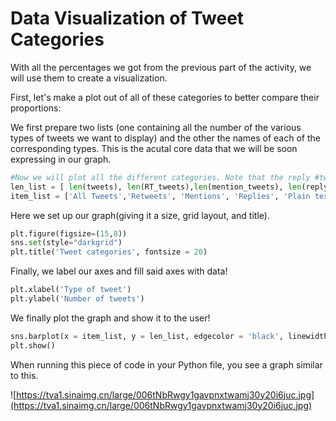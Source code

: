 # Data Visualization of Tweet Categories

With all the percentages we got from the previous part of the activity, we will use them to create a visualization.

First, let's make a plot out of all of these categories to better compare their proportions:

We  first prepare two lists (one containing all the number of the various types of tweets we want to display) and the other the names of each of the corresponding types. This is the acutal core data that we will be soon expressing in our graph.

```python
#Now we will plot all the different categories. Note that the reply #tweets are inside the mention tweets
len_list = [ len(tweets), len(RT_tweets),len(mention_tweets), len(reply_tweets), len(plain_text_tweets)]
item_list = ['All Tweets','Retweets', 'Mentions', 'Replies', 'Plain text tweets']
```

Here we set up our graph(giving it a size, grid layout, and title). 

```python
plt.figure(figsize=(15,8))
sns.set(style="darkgrid")
plt.title('Tweet categories', fontsize = 20)
```

Finally, we label our axes and fill said axes with data!

```python
plt.xlabel('Type of tweet')
plt.ylabel('Number of tweets')
```

We finally plot the graph and show it to the user!

```python
sns.barplot(x = item_list, y = len_list, edgecolor = 'black', linewidth=1)
plt.show()
```



When running this piece of code in your Python file, you see a graph similar to this.

![https://tva1.sinaimg.cn/large/006tNbRwgy1gavpnxtwamj30y20i6juc.jpg](https://tva1.sinaimg.cn/large/006tNbRwgy1gavpnxtwamj30y20i6juc.jpg)

